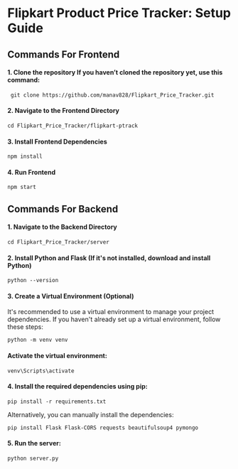 
# Flipkart Product Price Tracker: Setup Guide







## Commands For Frontend 
#### 1.  Clone the repository If you haven’t cloned the repository yet, use this command:
     git clone https://github.com/manav828/Flipkart_Price_Tracker.git
#### 2. Navigate to the Frontend Directory     
    cd Flipkart_Price_Tracker/flipkart-ptrack
#### 3. Install Frontend Dependencies
    npm install
#### 4. Run Frontend
    npm start


## Commands For Backend  
#### 1.   Navigate to the Backend Directory     
    cd Flipkart_Price_Tracker/server
#### 2.  Install Python and Flask (If it's not installed, download and install Python)
    python --version
#### 3. Create a Virtual Environment (Optional)
It's recommended to use a virtual environment to manage your project dependencies. If you haven't already set up a virtual environment, follow these steps:

    python -m venv venv
#### Activate the virtual environment:

    venv\Scripts\activate
#### 4. Install the required dependencies using pip:

    pip install -r requirements.txt

Alternatively, you can manually install the dependencies:

    pip install Flask Flask-CORS requests beautifulsoup4 pymongo
#### 5. Run the server:

    python server.py
